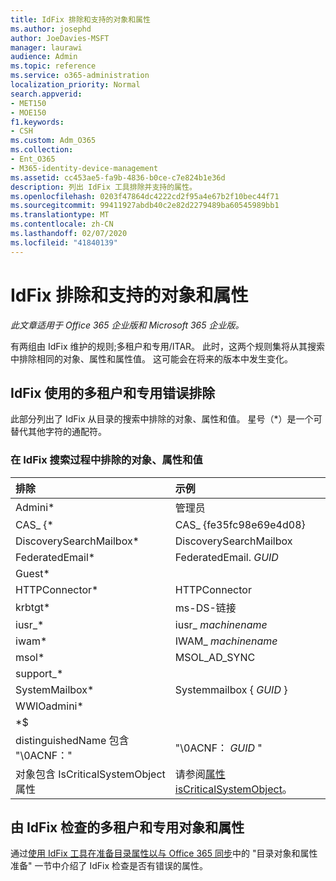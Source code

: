 ```yaml
---
title: IdFix 排除和支持的对象和属性
ms.author: josephd
author: JoeDavies-MSFT
manager: laurawi
audience: Admin
ms.topic: reference
ms.service: o365-administration
localization_priority: Normal
search.appverid:
- MET150
- MOE150
f1.keywords:
- CSH
ms.custom: Adm_O365
ms.collection:
- Ent_O365
- M365-identity-device-management
ms.assetid: cc453ae5-fa9b-4836-b0ce-c7e824b1e36d
description: 列出 IdFix 工具排除并支持的属性。
ms.openlocfilehash: 0203f47864dc4222cd2f95a4e67b2f10bec44f71
ms.sourcegitcommit: 99411927abdb40c2e82d2279489ba60545989bb1
ms.translationtype: MT
ms.contentlocale: zh-CN
ms.lasthandoff: 02/07/2020
ms.locfileid: "41840139"
---
```

# <a name="idfix-excluded-and-supported-objects-and-attributes"></a>IdFix 排除和支持的对象和属性

*此文章适用于 Office 365 企业版和 Microsoft 365 企业版。*

有两组由 IdFix 维护的规则;多租户和专用/ITAR。 此时，这两个规则集将从其搜索中排除相同的对象、属性和属性值。 这可能会在将来的版本中发生变化。
  
## <a name="multi-tenant-and-dedicated-error-exclusions-used-by-idfix"></a>IdFix 使用的多租户和专用错误排除
此部分列出了 IdFix 从目录的搜索中排除的对象、属性和值。 星号（\*）是一个可替代其他字符的通配符。
  
### <a name="objects-attributes-and-values-excluded-during-an-idfix-search"></a>在 IdFix 搜索过程中排除的对象、属性和值

|**排除**|**示例**|
|:-----|:-----|
|Admini\* |管理员 |
|CAS_ {\*  |CAS_ {fe35fc98e69e4d08} |
|DiscoverySearchMailbox\*  |DiscoverySearchMailbox  |
|FederatedEmail\* |FederatedEmail. *GUID* |
|Guest\* ||
|HTTPConnector\*  |HTTPConnector |
|krbtgt\* |ms-DS-链接 |
|iusr_\* |iusr_ *machinename* |
|iwam\*  |IWAM_ *machinename* |
|msol\* |MSOL_AD_SYNC |
|support_\* ||
|SystemMailbox\* |Systemmailbox { *GUID* }|
|WWIOadmini\*  ||
|\*$ ||
|distinguishedName 包含 "\0ACNF："|"\0ACNF： *GUID* " |
|对象包含 IsCriticalSystemObject 属性 |请参阅[属性 isCriticalSystemObject](https://go.microsoft.com/fwlink/p/?LinkId=401169)。 |
   
## <a name="multi-tenant-and-dedicated-objects-and-attributes-checked-by-idfix"></a>由 IdFix 检查的多租户和专用对象和属性
通过[使用 IdFix 工具在准备目录属性以与 Office 365 同步](prepare-directory-attributes-for-synch-with-idfix.md)中的 "目录对象和属性准备" 一节中介绍了 IdFix 检查是否有错误的属性。
  

